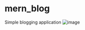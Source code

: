 # mern_blog
Simple blogging application 
![image](https://github.com/muhammadunaisak/mern_blog/assets/84447232/565aa6a9-6c81-48ed-b7c9-f07a5ae02cdd)
